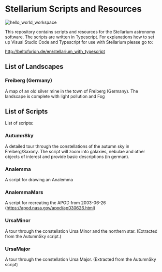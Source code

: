 # Stellarium Scripts and Resources

![hello_world_workspace](https://user-images.githubusercontent.com/2202567/184002457-f69818ca-b6fd-4399-8425-d436453558af.jpg)

This repository contains scripts and resources for the Stellarium astronomy software. The scripts are written in Typescript. For explanations how to set up Visual Studio Code and Typescript for use with Stellarium please go to:

http://beltoforion.de/en/stellarium_with_typescript

## List of Landscapes

### Freiberg (Germany) 
A map of an old silver mine in the town of Freiberg (Germany). The landscape is complete with light pollution and Fog

## List of Scripts
List of scripts:

### AutumnSky
A detailed tour through the constellations of the autumn sky in Freiberg/Saxony. The script will zoom into galaxies, nebulae and other objects of interest and provide basic descriptions (in german).

### Analemma
A script for drawing an Analemma

### AnalemmaMars
A script for recreating the APOD from 2003-06-26 (https://apod.nasa.gov/apod/ap030626.html)

### UrsaMinor
A tour through the constellation Ursa Minor and the northern star. (Extracted from the AutumnSky script.)

### UrsaMajor
A tour through the constellation Ursa Major. (Extracted from the AutumnSky script)
